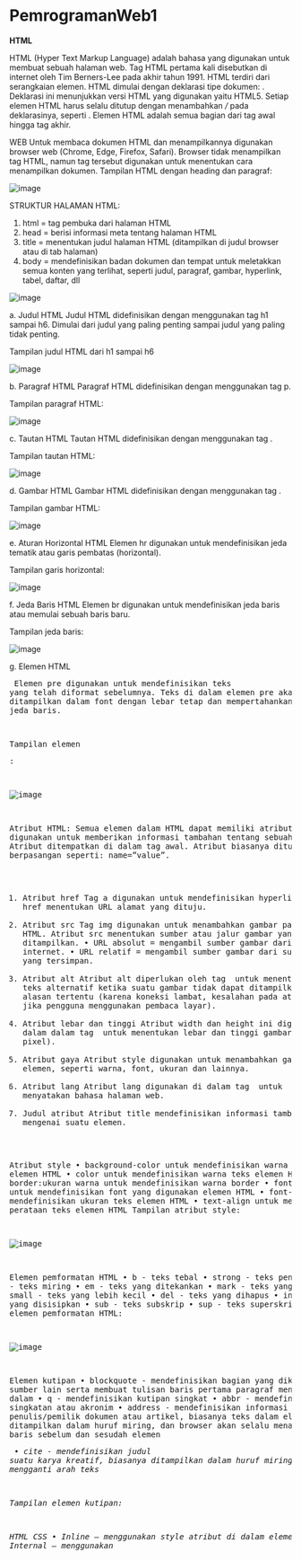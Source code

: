 # PemrogramanWeb1
<b>HTML</b>

  HTML (Hyper Text Markup Language) adalah bahasa yang digunakan untuk membuat sebuah halaman web. Tag HTML pertama kali disebutkan di internet oleh Tim Berners-Lee pada akhir tahun 1991. HTML terdiri dari serangkaian elemen. HTML dimulai dengan deklarasi tipe dokumen:  <!DOCTYPE html>. Deklarasi ini menunjukkan versi HTML yang digunakan yaitu HTML5.
Setiap elemen HTML harus selalu ditutup dengan menambahkan */* pada deklarasinya, seperti </html>. Elemen HTML adalah semua bagian dari tag awal hingga tag akhir.

WEB
  Untuk membaca dokumen HTML dan menampilkannya digunakan browser web (Chrome, Edge, Firefox, Safari). Browser tidak menampilkan tag HTML, namun tag tersebut digunakan untuk menentukan cara menampilkan dokumen.
Tampilan HTML dengan heading dan paragraf:

![image](https://github.com/HafidziyahArrohmah/PemrogramanWeb1/assets/168707404/fe11c1d6-a8e9-44b9-b603-8e7663126f57)

STRUKTUR HALAMAN HTML:
1.	html = tag pembuka dari halaman HTML
2.	head = berisi informasi meta tentang halaman HTML
3.	title = menentukan judul halaman HTML (ditampilkan di judul browser atau di tab halaman)
4.	body = mendefinisikan badan dokumen dan tempat untuk meletakkan semua konten yang terlihat, seperti judul, paragraf, gambar, hyperlink, tabel, daftar, dll

![image](https://github.com/HafidziyahArrohmah/PemrogramanWeb1/assets/168707404/cbdba737-6d63-458a-bbc0-f7d616cafa2d)

a.	Judul HTML
Judul HTML didefinisikan dengan menggunakan tag h1 sampai h6. Dimulai dari judul yang paling penting sampai judul yang paling tidak penting.

Tampilan judul HTML dari h1 sampai h6

![image](https://github.com/HafidziyahArrohmah/PemrogramanWeb1/assets/168707404/eee043f1-cc79-4ae5-a95d-762301093524)

b.	Paragraf HTML
Paragraf HTML didefinisikan dengan menggunakan tag p.

Tampilan paragraf HTML:

![image](https://github.com/HafidziyahArrohmah/PemrogramanWeb1/assets/168707404/5cfd8091-8ee1-43dc-ab34-b58298be353f)

c.	Tautan HTML
Tautan HTML didefinisikan dengan menggunakan tag <a>.

Tampilan tautan HTML:

![image](https://github.com/HafidziyahArrohmah/PemrogramanWeb1/assets/168707404/526adb2a-c45a-4155-ad18-3370788df675)


d.	Gambar HTML
Gambar HTML didefinisikan dengan menggunakan tag <img>. 

Tampilan gambar HTML:

![image](https://github.com/HafidziyahArrohmah/PemrogramanWeb1/assets/168707404/b01c5e8f-b020-401a-a83d-917472f9a0b0)

e.	Aturan Horizontal HTML
Elemen hr digunakan untuk mendefinisikan jeda tematik atau garis pembatas (horizontal).

Tampilan garis horizontal:

 ![image](https://github.com/HafidziyahArrohmah/PemrogramanWeb1/assets/168707404/71c3e5a8-2175-459a-90be-cf76cf7d6a54)


f.	Jeda Baris HTML
Elemen br digunakan untuk mendefinisikan jeda baris atau memulai sebuah baris baru.

Tampilan jeda baris:

 ![image](https://github.com/HafidziyahArrohmah/PemrogramanWeb1/assets/168707404/5d5856e7-622c-4caf-88b6-7a52b24ad642)


g.	Elemen HTML <pre>
Elemen pre digunakan untuk mendefinisikan teks yang telah diformat sebelumnya. Teks di dalam elemen pre akan ditampilkan dalam font dengan lebar tetap dan mempertahankan spasi serta jeda baris.

Tampilan elemen <pre>:

 ![image](https://github.com/HafidziyahArrohmah/PemrogramanWeb1/assets/168707404/f4bfe032-16ab-41a3-8901-4113b27edba8)


Atribut HTML:
Semua elemen dalam HTML dapat memiliki atribut. Atribut digunakan untuk memberikan informasi tambahan tentang sebuah eleman. Atribut ditempatkan di dalam tag awal. Atribut biasanya ditulis berpasangan seperti: name=”value”.
1)	Atribut href
Tag a digunakan untuk mendefinisikan hyperlink. Atribut href menentukan URL alamat yang dituju.
2)	Atribut src
Tag img digunakan untuk menambahkan gambar pada halaman HTML. Atribut src menentukan sumber atau jalur gambar yang akan ditampilkan.
•	URL absolut = mengambil sumber gambar dari suatu link internet.
•	URL relatif = mengambil sumber gambar dari suatu file lokal yang tersimpan.
3)	Atribut alt
Atribut alt diperlukan oleh tag <img> untuk menentukan teks alternatif ketika suatu gambar tidak dapat ditampilkan dengan alasan tertentu (karena koneksi lambat, kesalahan pada atribut src, atau jika pengguna menggunakan pembaca layar).
4)	Atribut lebar dan tinggi
Atribut width dan height ini digunakan dalam dalam tag <img> untuk menentukan lebar dan tinggi gambar (dalam pixel).
5)	Atribut gaya 
Atribut style digunakan untuk menambahkan gaya ke dalam elemen, seperti warna, font, ukuran dan lainnya.
6)	Atribut lang
Atribut lang digunakan di dalam tag <html> untuk menyatakan bahasa halaman web.
7)	Judul atribut
Atribut title mendefinisikan informasi tambahan mengenai suatu elemen.

Atribut style
•	background-color untuk mendefinisikan warna belakang elemen HTML
•	color untuk mendefinisikan warna teks elemen HTML
•	border:ukuran warna untuk mendefinisikan warna border
•	font-family untuk mendefinisikan font yang digunakan elemen HTML
•	font-size untuk mendefinisikan ukuran teks elemen HTML
•	text-align untuk mendefinisikan perataan teks elemen HTML
Tampilan atribut style:
 
![image](https://github.com/HafidziyahArrohmah/PemrogramanWeb1/assets/168707404/8ec4ccec-7f8e-4887-b16f-b9c457c1286f)


Elemen pemformatan HTML
•	b - teks tebal
•	strong - teks penting
•	i - teks miring
•	em - teks yang ditekankan
•	mark - teks yang ditandai
•	small - teks yang lebih kecil
•	del - teks yang dihapus
•	ins - teks yang disisipkan
•	sub - teks subskrip
•	sup - teks superskrip
Tampilan elemen pemformatan HTML:
 
![image](https://github.com/HafidziyahArrohmah/PemrogramanWeb1/assets/168707404/fb880d4a-0850-46f9-9960-751ac3b26728)

Elemen kutipan
•	blockquote - mendefinisikan bagian yang dikutip dari sumber lain serta membuat tulisan baris pertama paragraf menjorok ke dalam
•	q - mendefinisikan kutipan singkat
•	abbr - mendefinisikan singkatan atau akronim
•	address - mendefinisikan informasi kontak penulis/pemilik dokumen atau artikel, biasanya teks dalam elemen ini ditampilkan dalam huruf miring, dan browser akan selalu menambahkan jeda baris sebelum dan sesudah elemen <address>
•	cite - mendefinisikan judul suatu karya kreatif, biasanya ditampilkan dalam huruf miring
•	bdo - mengganti arah teks

Tampilan elemen kutipan:
 
HTML CSS
•	Inline – menggunakan style atribut di dalam elemen HTML
•	Internal – menggunakan <style> elemen di <head> bagian tersebut
•	External – menggunakan <link> elemen untuk menautkan file CSS eksternal
Atribut CSS:
o	style – menata gaya sebaris
o	style - mendefinisikan CSS internal
o	link - menuju ke file CSS eksternal
o	head - menyimpan elemen <style> dan <link>
o	color – memberikan warna pada teks
o	font-family – mengatur font teks
o	font-size – mengatur ukuran teks
o	border – menambahkan batas (garis tepi)
o	padding – mengatur rung di dalam batas
o	margin – mengatur ruang di luar batas
o	float – membiarkan gambar melayang ke kiri atau ke kanan
Tampilan CSS:
 
 ![image](https://github.com/HafidziyahArrohmah/PemrogramanWeb1/assets/168707404/a45a86d4-42ed-4a00-9a03-ee338186b786)

![image](https://github.com/HafidziyahArrohmah/PemrogramanWeb1/assets/168707404/730912d9-af05-450c-b6da-e2e76441fe84)

Tautan HTML
Tautan digunakan untuk melompat ke dokumen lain dengan mengeklik tautan tersebut.
Secara umum tautan akan muncul dengan format:
•	digarisbawahi dan berwarna biru – tautan yang belum dikunjungi
•	digarisbawahi dan berwarna ungu – tautan yang dikunjungi
•	digarisbawahi dan berwarna merah – tautan aktif.
Atribut tautan:
•	a - elemen tautan
•	href – menentukan alamat tautan
•	target – menentukan tempat membuka dokumen
•	<img> - elemen di dalam <a> untuk menautkan gambar
•	mailto: - membuat tautan yang membuka email pengguna
•	title – menentukan informasi tambahan tentang suatu elemen (ditampilkan sebagai teks keterangan alat saat mouse bergerak di atas elemen.
Dalam elemen tautan terdapat suatu atribut yaitu target yang digunakan untuk menentukan tempat dimana tautan tersebut akan terbuka. Atribut target dapat memiliki salah satu dari nilai berikut:
•	_self – membuka dokumen di tab yang sama dengan yang diklik
•	_blank – membuka dokumen di tab baru
•	_parent – membuka dokumen di bingkai induk
•	_top – membuka dokumen di seluruh isi jendela
Jenis URL:
•	URL Absolut - menggunakan alamat web lengkap
•	URL Relatif – tautan lokal (tautan ke halaman dalam situs web yang sama) penulisannya tidak menggunakan bagian https://www
Tampilan tautan HTML:
 
![image](https://github.com/HafidziyahArrohmah/PemrogramanWeb1/assets/168707404/196e2bec-2647-40ef-acb3-8435dccdae0c)

![image](https://github.com/HafidziyahArrohmah/PemrogramanWeb1/assets/168707404/916fc6ce-9fcd-4364-ab37-d46262291aad)
 

Warna tautan
Mengubah warna tautan dilakukan menggunakan CSS dengan menambahkan kelas serta atribut yang diinginkan.
Atribut tambahan untuk mengatur warna tautan:
•	text-decoration – mengatur dekorasi teks (seperti garis bawah, dll)
Tampilan warna tautan HTML:

 ![image](https://github.com/HafidziyahArrohmah/PemrogramanWeb1/assets/168707404/fec10408-6e4d-4dd1-802c-b75f1037ac79)

Tombol tautan
Sama seperti warna tautan, tombol tautan diatur menggunakan CSS dengan menambah kelas dan atribut yang diinginkan.
Atribut tambahan untuk mengatur tombol tautan:
•	display – mengatur bagaimana tombol akan ditampilkan
Tampilan tombol tautan:
 
![image](https://github.com/HafidziyahArrohmah/PemrogramanWeb1/assets/168707404/a8729a55-88a5-4e2d-8e65-4d57f137c021)

Tabel HTML
Tabel dalam HTML terdiri dari sel-sel di dalam baris dan kolom. Penulisan tabel dimulai dengan tag table.
Setiap baris dalam tabel dimulai dengan tr. Setiap sel tabel ditentukan oleh td. Segala sesuatu di antara yang terdapat di antara tag td merupakan konten sel tabel. Untuk menjadikan sel tabel sebagai header gunakan tag th.

Tampilan tabel:
 
![image](https://github.com/HafidziyahArrohmah/PemrogramanWeb1/assets/168707404/0f8e5ef3-5bb4-4d46-95ba-0268784a9e33)

Penggabungan Tabel
•	Untuk menggabungkan kolom, gunakan atribut colspan
•	Untuk menggabungkan baris, gunakan atribut rowspan
Tampilan penggabungan tabel:
 
![image](https://github.com/HafidziyahArrohmah/PemrogramanWeb1/assets/168707404/52772c6b-b74e-4bc0-94b1-f792cff143e0)


<b>CSS</b>

  CSS (Cascading Style Sheet) adalah bahasa pemrograman yang biasanya digunakan untuk mengatur tampilan elemen yang tertulis dalam bahasa markuo, seperti HTML. CSS berfungsi untuk memisahkan konten dari tampilan visualnya di situs.
	CSS dikembangkan oleh W3C (World Wide Web Consortium) pada tahun 1996 untuk alasan yang sederhana. Karena dulu HTML tidak dilengkapi dengan tags yang berfungsi untuk memformat halaman. CSS ini digunakan di dalam program bahasa HTML.
Sintaks CSS
p {property:value; property:value;}

penjelasan:
•	p adalah bagian yang akan diformat menggunakan CSS
•	color adalah property dan red adalah valus
•	text-align adalah property dan center adalah value
Tampilan sederhana
 
![image](https://github.com/HafidziyahArrohmah/PemrogramanWeb1/assets/168707404/704b9653-ca5b-4534-b2fa-29bff7d5fa73)

Cara memasukkan CSS
1.	CSS eksternal
Mengubah tampilan seluruh situs web menggunakan file css eksternal, dengan memanggil file eksternal tersebut.
CSS eksternal didefinisikan dengan elemen link, di dalam tag head
2.	CSS internal
Pengaturan CSS didefinisikan di dalam tag style yang terdapat pada head.
3.	CSS inline
Menambahkan atribut style ke elemen yang akan diberi gaya.

Background CSS
•	background-image : untuk menambahkan latar belakang gambar
•	background-size : untuk mengatur ukuran latar belakang
o	contain : mengatur latar belakang sebesar mungkin (namun lebar dan tingginya sesuai dengan area konten)
o	cover : mengatur agar konten tertutup seluruhnya oleh gambar latar belakang
Tampilan background

![image](https://github.com/HafidziyahArrohmah/PemrogramanWeb1/assets/168707404/419247d5-aeb3-4561-b728-4737712ad931)

CSS Border
CSS border memungkinkan kita untuk menentukan gaya, lebar, dan warna border menggunakan properti border-style. 
Atribut CSS border:
•	border-style : menentukan jenis border yang akan digunakan
•	border-color : menentukan warna border
•	border-width : menentukan lebar dari keempat bagian sisi border
Tampilan CSS border

![image](https://github.com/HafidziyahArrohmah/PemrogramanWeb1/assets/168707404/5fd62c42-051e-44e4-aedc-ed20f99f13b8)

Box Model CSS
Bagian-bagian box model:
•	content : tempat teks dan gambar muncul
•	padding : menghapus area sekitar konten
•	border : batas yang mengelilingi padding dan konten
•	margin : menghapus area diluar batas (border)
Tampilan box model
 
![image](https://github.com/HafidziyahArrohmah/PemrogramanWeb1/assets/168707404/defd16ce-357e-478d-bc36-9c5c589ed279)

Modifikasi Tabel CSS
Hover table digunakan untuk menyorot atau memberi warna berbeda ketika kursor mengarah ke konten. Properti yang digunakan adalah [(bagian yang akan disorot:hover{}]
Untuk membuat tabel bergaris zebra, digunakan properti nth-child() dan menambahkan backgroun-color ke semua baris genap atau ganjil.
Tampilan modifikasi

![image](https://github.com/HafidziyahArrohmah/PemrogramanWeb1/assets/168707404/85823248-5f3a-4602-ab17-2cf1bf5edd39)


<b>JavaScript</b>

	JavaScript adalah bahasa pemrograman yang digunakan untuk membuat halaman web yang interaktif. Sejarah javascript dimulai pada tahun 1955, diciptakan oleh Brendan Eich di Netscape Communication. Dulunya javascript bernama livescript da hanya digunakan untuk keperluan internal dengan web browser perusahaan Netscape Navigator, kemudian namanya diubah menjadi javascript agar bisa menjadi “teman” bagi bahasa pemrograman java milik mitra mereka, sun microsystem. Javascript terus berkembang bersama browser web baru seperti mozilla firefox dan google chrome sejak saat itu. Bahkan saat ini sedang dikembangkan mesin javascript modern pertama, yaitu V8.
Metode JavaScript:
1.	getElementById()
Metode ini digunakan untuk menemukan elemen HTML (dengan id=”nama id”), dan mengubah konten elemen HTML menjadi kontem yang lain. Metode ini juga bisa digunakan untuk mengubah nilai src atribut sumber dari sebuah tag img.

Tampilan getElementById

 ![image](https://github.com/HafidziyahArrohmah/PemrogramanWeb1/assets/168707404/9911167e-c6b6-4dab-8b02-9a629b399f3c)
	
Metode ini juga bisa digunakan untuk melakukan operasi aritmatika dengan menambahkan variabel-variabel angka.
	Tampilan Operasi Aritmatika	 
![image](https://github.com/HafidziyahArrohmah/PemrogramanWeb1/assets/168707404/14292fcd-f9f2-4ea0-bee1-fdc2eecff32a)

2.	function()
Dalam HTML, kode javascript disisipkan di antara tag script dan /script. Function adalah blok kode javascript yang dapat dieksekusi ketika dipanggil. Function ini bisa ditempatkan di dua tag, yaitu tag head dan tag body pada HTML.

Fungsi javascript didefinisikan dengan function kata kunci, diikuti nama, diikuti tanda kurung (). Tanda kurung dapat menyertakan nama parameter yang dipisahkan dengan koma: (parameter1, parameter2)

Seperti CSS, kode atau fungsi javascript juga bisa ditempatkan di file eksternal, sehingga untuk mengaksesnya perlu dilakuakan pemanggilan file eksternal tersebut.

Tampilan JavaScript

 ![image](https://github.com/HafidziyahArrohmah/PemrogramanWeb1/assets/168707404/9a819acd-d8e4-454e-855e-2e74f09dde54)

![image](https://github.com/HafidziyahArrohmah/PemrogramanWeb1/assets/168707404/d5953ba5-ec81-4fb3-9768-97794ca2102f)

3.	Event
Event adalah sesuatu yang dilakuakan oleh browser, atau sesuatu yang dilakukan oleh pengguna.

Tampilan event menggunakan event onclick


Sebelum
 
![image](https://github.com/HafidziyahArrohmah/PemrogramanWeb1/assets/168707404/bbd75a34-524c-4009-892f-da0ad3c4a6df)

Sesudah

![image](https://github.com/HafidziyahArrohmah/PemrogramanWeb1/assets/168707404/39367be0-ce07-4882-b451-63080bfe3697)

PERCOBAAN

![image](https://github.com/HafidziyahArrohmah/PemrogramanWeb1/assets/168707404/7127bcf1-45d2-4623-9805-56935cafd348)
